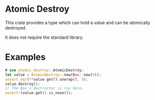 # Atomic Destroy

This crate provides a type which can hold a value and can be atomically destroyed.

It does not require the standard library.

# Examples

```rust
# use atomic_destroy::AtomicDestroy;
let value = AtomicDestroy::new(Box::new(5));
assert_eq!(**value.get().unwrap(), 5);
value.destroy();
// The Box's destructor is run here.
assert!(value.get().is_none());
```

